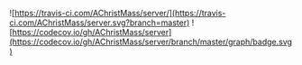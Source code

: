 ![https://travis-ci.com/AChristMass/server/](https://travis-ci.com/AChristMass/server.svg?branch=master)
![https://codecov.io/gh/AChristMass/server](https://codecov.io/gh/AChristMass/server/branch/master/graph/badge.svg)
